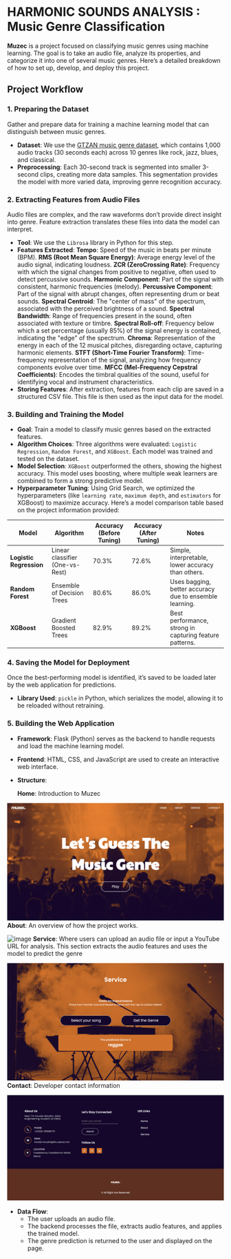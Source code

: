 # HARMONIC SOUNDS ANALYSIS : Music Genre Classification

**Muzec** is a project focused on classifying music genres using machine learning. The goal is to take an audio file, analyze its properties, and categorize it into one of several music genres. Here’s a detailed breakdown of how to set up, develop, and deploy this project.

## Project Workflow

### 1. Preparing the Dataset
   Gather and prepare data for training a machine learning model that can distinguish between music genres.
   - **Dataset**: We use the [GTZAN music genre dataset](https://www.kaggle.com/datasets/andradaolteanu/gtzan-dataset-music-genre-classification), which contains 1,000 audio tracks (30 seconds each) across 10 genres like rock, jazz, blues, and classical.
   - **Preprocessing**: Each 30-second track is segmented into smaller 3-second clips, creating more data samples. This segmentation provides the model with more varied data, improving genre recognition accuracy.

### 2. Extracting Features from Audio Files
   Audio files are complex, and the raw waveforms don’t provide direct insight into genre. Feature extraction translates these files into data the model can interpret.
   - **Tool**: We use the `Librosa` library in Python for this step.
   - **Features Extracted**:
**Tempo**: Speed of the music in beats per minute (BPM).
**RMS (Root Mean Square Energy)**: Average energy level of the audio signal, indicating loudness.
**ZCR (ZeroCrossing Rate)**: Frequency with which the signal changes from positive to negative, often used to detect percussive sounds.
**Harmonic Component**: Part of the signal with consistent, harmonic frequencies (melody).
**Percussive Component**: Part of the signal with abrupt changes, often representing drum or beat sounds.
**Spectral Centroid**: The "center of mass" of the spectrum, associated with the perceived brightness of a sound.
**Spectral Bandwidth**: Range of frequencies present in the sound, often associated with texture or timbre.
**Spectral Roll-off**: Frequency below which a set percentage (usually 85%) of the signal energy is contained, indicating the "edge" of the spectrum.
**Chroma**: Representation of the energy in each of the 12 musical pitches, disregarding octave, capturing harmonic elements.
**STFT (Short-Time Fourier Transform)**: Time-frequency representation of the signal, analyzing how frequency components evolve over time.
**MFCC (Mel-Frequency Cepstral Coefficients)**: Encodes the timbral qualities of the sound, useful for identifying vocal and instrument characteristics.
   - **Storing Features**: After extraction, features from each clip are saved in a structured CSV file. This file is then used as the input data for the model.

### 3. Building and Training the Model
   - **Goal**: Train a model to classify music genres based on the extracted features.
   - **Algorithm Choices**: Three algorithms were evaluated: `Logistic Regression`, `Random Forest`, and `XGBoost`. Each model was trained and tested on the dataset.
   - **Model Selection**: `XGBoost` outperformed the others, showing the highest accuracy. This model uses boosting, where multiple weak learners are combined to form a strong predictive model.
   - **Hyperparameter Tuning**: Using Grid Search, we optimized the hyperparameters (like `learning rate`, `maximum depth`, and `estimators` for XGBoost) to maximize accuracy.
Here’s a model comparison table based on the project information provided:

| **Model**               | **Algorithm**               | **Accuracy (Before Tuning)** | **Accuracy (After Tuning)** | **Notes**                                          |
|-------------------------|-----------------------------|------------------------------|-----------------------------|---------------------------------------------------|
| **Logistic Regression** | Linear classifier (One-vs-Rest) | 70.3%                        | 72.6%                   | Simple, interpretable, lower accuracy than others.|
| **Random Forest**       | Ensemble of Decision Trees  | 80.6%                        | 86.0%                       | Uses bagging, better accuracy due to ensemble learning. |
| **XGBoost**             | Gradient Boosted Trees      | 82.9%                        | 89.2%                       | Best performance, strong in capturing feature patterns.|


### 4. Saving the Model for Deployment
   Once the best-performing model is identified, it’s saved to be loaded later by the web application for predictions.
   - **Library Used**: `pickle` in Python, which serializes the model, allowing it to be reloaded without retraining.

### 5. Building the Web Application
   - **Framework**: Flask (Python) serves as the backend to handle requests and load the machine learning model.
   - **Frontend**: HTML, CSS, and JavaScript are used to create an interactive web interface.
   -  **Structure**:
     
      **Home**: Introduction to Muzec
      
   ![image](https://github.com/houda-moudni/Music-Genre-Classification/blob/main/static/images/Screens/home_page.png)
      **About**: An overview of how the project works.
     
   ![image](https://github.com/houd-amoudni/MusicGenre-Classification/blob/main/static/images/Screens/about_page.png)
      **Service**: Where users can upload an audio file or input a YouTube URL for analysis. This section extracts the audio features and uses the model to predict the genre
     
   ![image](https://github.com/houda-moudni/Music-Genre-Classification/blob/main/static/images/Screens/service_page.png)
      **Contact**: Developer contact information
     
   ![image](https://github.com/houda-moudni/Music-Genre-Classification/blob/main/static/images/Screens/contact_page.png)
    
   - **Data Flow**:
     - The user uploads an audio file.
     - The backend processes the file, extracts audio features, and applies the trained model.
     - The genre prediction is returned to the user and displayed on the page.

